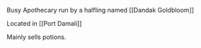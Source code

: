Busy Apothecary run by a halfling named [[Dandak Goldbloom]]

Located in [[Port Damali]]

Mainly sells potions. 